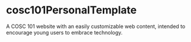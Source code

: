 # cosc101PersonalTemplate
A COSC 101 website with an easily customizable web content, intended to encourage young users to embrace technology.
